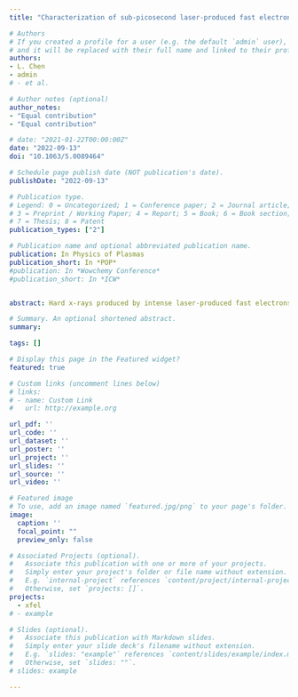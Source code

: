 ```yaml
---
title: "Characterization of sub-picosecond laser-produced fast electrons by modeling angularly resolved bremsstrahlung measurements with 3D hybrid particle-in-cell code"

# Authors
# If you created a profile for a user (e.g. the default `admin` user), write the username (folder name) here 
# and it will be replaced with their full name and linked to their profile.
authors:
- L. Chen
- admin
# - et al.

# Author notes (optional)
author_notes:
- "Equal contribution"
- "Equal contribution"

# date: "2021-01-22T00:00:00Z"
date: "2022-09-13"
doi: "10.1063/5.0089464"

# Schedule page publish date (NOT publication's date).
publishDate: "2022-09-13"

# Publication type.
# Legend: 0 = Uncategorized; 1 = Conference paper; 2 = Journal article;
# 3 = Preprint / Working Paper; 4 = Report; 5 = Book; 6 = Book section;
# 7 = Thesis; 8 = Patent
publication_types: ["2"]

# Publication name and optional abbreviated publication name.
publication: In Physics of Plasmas
publication_short: In *POP*
#publication: In *Wowchemy Conference*
#publication_short: In *ICW*


abstract: Hard x-rays produced by intense laser-produced fast electrons interacting with solids are a vital source for producing radiographs of high-density objects and implosion cores for inertial confinement fusion. Accurate calculation of hard x-ray sources requires a three-dimensional (3D) simulation geometry that fully models the electron transport dynamics, including electron recirculation and the generation of absolute photon yields. To date, 3D simulations of laser-produced bremsstrahlung photons over tens of picoseconds and code benchmarking have not been performed definitively. In this study, we characterize sub-picosecond laser-produced fast electrons by modeling angularly resolved bremsstrahlung measurements for refluxing and non-refluxing targets using the 3D hybrid particle-in-cell (PIC), Large Scale Plasma code. Bremsstrahlung radiation and escaped electron data were obtained by focusing a 50-TW Leopard laser (15 J, 0.35 ps, 2 × 1019 W/cm2) on a 100-μm-thick Cu foil and a Cu with a large plastic backing (Cu–CH target). Data for both the Cu and Cu–CH targets were reproduced for simulations with a given set of electron parameters. Comparison of the simulations revealed that the hard x-ray emission from the Cu target was significantly longer in duration than that from the Cu–CH target. The benchmarked hybrid PIC code could prove to be a powerful tool in the design and optimization of time- and angular-dependent bremsstrahlung sources for flash x-ray and gamma-ray radiography.

# Summary. An optional shortened abstract.
summary: 

tags: []

# Display this page in the Featured widget?
featured: true

# Custom links (uncomment lines below)
# links:
# - name: Custom Link
#   url: http://example.org

url_pdf: ''
url_code: ''
url_dataset: ''
url_poster: ''
url_project: ''
url_slides: ''
url_source: ''
url_video: ''

# Featured image
# To use, add an image named `featured.jpg/png` to your page's folder. 
image:
  caption: ''
  focal_point: ""
  preview_only: false

# Associated Projects (optional).
#   Associate this publication with one or more of your projects.
#   Simply enter your project's folder or file name without extension.
#   E.g. `internal-project` references `content/project/internal-project/index.md`.
#   Otherwise, set `projects: []`.
projects:
  - xfel
# - example

# Slides (optional).
#   Associate this publication with Markdown slides.
#   Simply enter your slide deck's filename without extension.
#   E.g. `slides: "example"` references `content/slides/example/index.md`.
#   Otherwise, set `slides: ""`.
# slides: example

---
```


